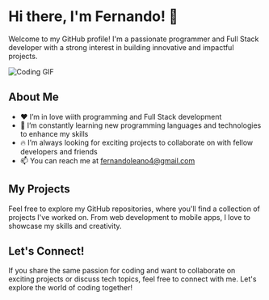 # Hi there, I'm Fernando! 👋

Welcome to my GitHub profile! I'm a passionate programmer and Full Stack developer with a strong interest in building innovative and impactful projects.

![Coding GIF](https://media.giphy.com/media/ZVik7pBtu9dNS/giphy.gif)

## About Me

- ❤️ I’m in love wiith programming and Full Stack development
- 🌱 I’m constantly learning new programming languages and technologies to enhance my skills
- 🔥 I’m always looking for exciting projects to collaborate on with fellow developers and friends
- 📫 You can reach me at fernandoleano4@gmail.com

## My Projects

Feel free to explore my GitHub repositories, where you'll find a collection of projects I've worked on. From web development to mobile apps, I love to showcase my skills and creativity.

## Let's Connect!

If you share the same passion for coding and want to collaborate on exciting projects or discuss tech topics, feel free to connect with me. Let's explore the world of coding together!

<!---
Fernandoleano/Fernandoleano is a ✨ special ✨ repository because its `README.md` (this file) appears on your GitHub profile.
You can click the Preview link to take a look at your changes.
--->
